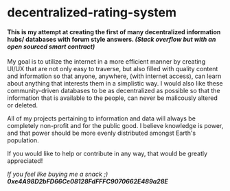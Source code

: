 # decentralized-rating-system

#### This is my attempt at creating the first of many decentralized information hubs/ databases with forum style answers. *(Stack overflow but with an open sourced smart contract)*




My goal is to utilize the internet in a more efficient manner by creating UI/UX that are not only easy to traverse, but also filled with quality content and information so that anyone, anywhere, (with internet access), can learn about anything that interests them in a simplistic way. I would also like these community-driven databases to be as decentralized as possible so that the information that is available to the people, can never be malicously altered or deleted.


All of my projects pertaining to information and data will always be completely non-profit and for the public good. I believe knowledge is power, and that power should be more evenly distributed amongst Earth's population. 


If you would like to help or contribute in any way, that would be greatly appreciated!


 *If you feel like buying me a snack ;) **0xe4A98D2bFD66Ce08128FdFFFC9070662E489a28E***
